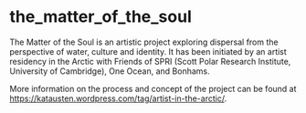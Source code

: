 # the_matter_of_the_soul
The Matter of the Soul is an artistic project exploring dispersal from the perspective of water, culture and identity. It has been initiated by an artist residency in the Arctic with Friends of SPRI (Scott Polar Research Institute, University of Cambridge), One Ocean, and Bonhams.

More information on the process and concept of the project can be found at https://katausten.wordpress.com/tag/artist-in-the-arctic/.
